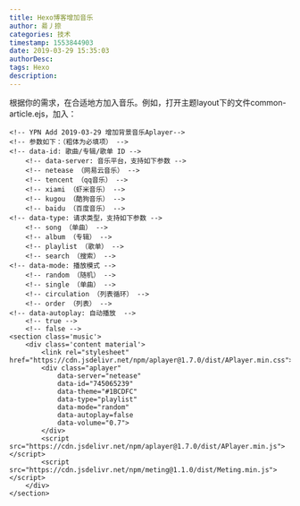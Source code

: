 ```yaml
---
title: Hexo博客增加音乐
author: 昜丿捺
categories: 技术
timestamp: 1553844903
date: 2019-03-29 15:35:03
authorDesc:
tags: Hexo
description:
---
```

根据你的需求，在合适地方加入音乐。例如，打开主题layout下的文件common-article.ejs，加入：

	<!-- YPN Add 2019-03-29 增加背景音乐Aplayer-->
	<!-- 参数如下：（粗体为必填项） -->
	<!-- data-id: 歌曲/专辑/歌单 ID -->	
		<!-- data-server: 音乐平台，支持如下参数 -->
		<!-- netease （网易云音乐） -->
		<!-- tencent （qq音乐） -->
		<!-- xiami （虾米音乐） -->
		<!-- kugou （酷狗音乐） -->
		<!-- baidu （百度音乐） -->	
	<!-- data-type: 请求类型，支持如下参数 -->
		<!-- song （单曲） -->
		<!-- album （专辑） -->
		<!-- playlist （歌单） -->
		<!-- search （搜索） -->
	<!-- data-mode: 播放模式 -->
		<!-- random （随机） -->
		<!-- single （单曲） -->
		<!-- circulation （列表循环） -->
		<!-- order （列表） -->
	<!-- data-autoplay: 自动播放  -->
		<!-- true -->
		<!-- false -->
	<section class='music'>
		<div class='content material'>
			<link rel="stylesheet" href="https://cdn.jsdelivr.net/npm/aplayer@1.7.0/dist/APlayer.min.css">
			<div class="aplayer"
				data-server="netease"
				data-id="745065239"
				data-theme="#1BCDFC"
				data-type="playlist"
				data-mode="random"
				data-autoplay=false
				data-volume="0.7">
			</div>
			<script src="https://cdn.jsdelivr.net/npm/aplayer@1.7.0/dist/APlayer.min.js"></script>
			<script src="https://cdn.jsdelivr.net/npm/meting@1.1.0/dist/Meting.min.js"></script>
		</div>
	</section>
